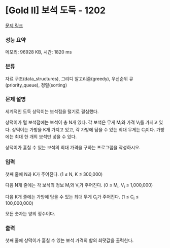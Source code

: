 # [Gold II] 보석 도둑 - 1202 

[문제 링크](https://www.acmicpc.net/problem/1202) 

### 성능 요약

메모리: 96928 KB, 시간: 1820 ms

### 분류

자료 구조(data_structures), 그리디 알고리즘(greedy), 우선순위 큐(priority_queue), 정렬(sorting)

### 문제 설명

<p style="user-select: auto;">세계적인 도둑 상덕이는 보석점을 털기로 결심했다.</p>

<p style="user-select: auto;">상덕이가 털 보석점에는 보석이 총 N개 있다. 각 보석은 무게 M<sub style="user-select: auto;">i</sub>와 가격 V<sub style="user-select: auto;">i</sub>를 가지고 있다. 상덕이는 가방을 K개 가지고 있고, 각 가방에 담을 수 있는 최대 무게는 C<sub style="user-select: auto;">i</sub>이다. 가방에는 최대 한 개의 보석만 넣을 수 있다.</p>

<p style="user-select: auto;">상덕이가 훔칠 수 있는 보석의 최대 가격을 구하는 프로그램을 작성하시오.</p>

### 입력 

 <p style="user-select: auto;">첫째 줄에 N과 K가 주어진다. (1 ≤ N, K ≤ 300,000)</p>

<p style="user-select: auto;">다음 N개 줄에는 각 보석의 정보 M<sub style="user-select: auto;">i</sub>와 V<sub style="user-select: auto;">i</sub>가 주어진다. (0 ≤ M<sub style="user-select: auto;">i</sub>, V<sub style="user-select: auto;">i</sub> ≤ 1,000,000)</p>

<p style="user-select: auto;">다음 K개 줄에는 가방에 담을 수 있는 최대 무게 C<sub style="user-select: auto;">i</sub>가 주어진다. (1 ≤ C<sub style="user-select: auto;">i</sub> ≤ 100,000,000)</p>

<p style="user-select: auto;">모든 숫자는 양의 정수이다.</p>

### 출력 

 <p style="user-select: auto;">첫째 줄에 상덕이가 훔칠 수 있는 보석 가격의 합의 최댓값을 출력한다.</p>

